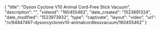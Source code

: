 {
    "title": "Dyson Cyclone V10 Animal Cord-Free Stick Vacuum",
    "description": "",
    "videoid": "160455462",
    "date_created": "1523891324",
    "date_modified": "1523973932",
    "type": "captivate",
    "layout": "video",
    "url": "\/v\/64847467-dysoncyclonev10-animalcordlessvacuum\/160455462"
}